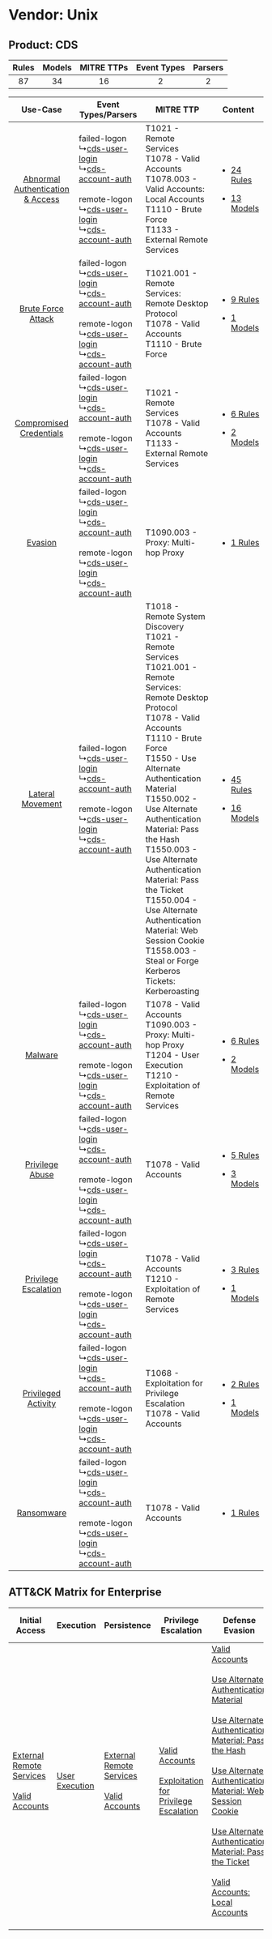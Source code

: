 Vendor: Unix
============
Product: CDS
------------
| Rules | Models | MITRE TTPs | Event Types | Parsers |
|:-----:|:------:|:----------:|:-----------:|:-------:|
|  87   |   34   |     16     |      2      |    2    |

|    Use-Case    | Event Types/Parsers    | MITRE TTP    | Content    |
|:----:| ---- | ---- | ---- |
| [Abnormal Authentication & Access](../../../UseCases/uc_abnormal_authentication_&_access.md) |  failed-logon<br> ↳[cds-user-login](Ps/pC_cdsuserlogin.md)<br> ↳[cds-account-auth](Ps/pC_cdsaccountauth.md)<br><br> remote-logon<br> ↳[cds-user-login](Ps/pC_cdsuserlogin.md)<br> ↳[cds-account-auth](Ps/pC_cdsaccountauth.md)<br> | T1021 - Remote Services<br>T1078 - Valid Accounts<br>T1078.003 - Valid Accounts: Local Accounts<br>T1110 - Brute Force<br>T1133 - External Remote Services<br>    | [<ul><li>24 Rules</li></ul><ul><li>13 Models</li></ul>](RM/r_m_unix_cds_Abnormal_Authentication_&_Access.md) |
|    [Brute Force Attack](../../../UseCases/uc_brute_force_attack.md)    |  failed-logon<br> ↳[cds-user-login](Ps/pC_cdsuserlogin.md)<br> ↳[cds-account-auth](Ps/pC_cdsaccountauth.md)<br><br> remote-logon<br> ↳[cds-user-login](Ps/pC_cdsuserlogin.md)<br> ↳[cds-account-auth](Ps/pC_cdsaccountauth.md)<br> | T1021.001 - Remote Services: Remote Desktop Protocol<br>T1078 - Valid Accounts<br>T1110 - Brute Force<br>    | [<ul><li>9 Rules</li></ul><ul><li>1 Models</li></ul>](RM/r_m_unix_cds_Brute_Force_Attack.md)    |
|          [Compromised Credentials](../../../UseCases/uc_compromised_credentials.md)          |  failed-logon<br> ↳[cds-user-login](Ps/pC_cdsuserlogin.md)<br> ↳[cds-account-auth](Ps/pC_cdsaccountauth.md)<br><br> remote-logon<br> ↳[cds-user-login](Ps/pC_cdsuserlogin.md)<br> ↳[cds-account-auth](Ps/pC_cdsaccountauth.md)<br> | T1021 - Remote Services<br>T1078 - Valid Accounts<br>T1133 - External Remote Services<br>    | [<ul><li>6 Rules</li></ul><ul><li>2 Models</li></ul>](RM/r_m_unix_cds_Compromised_Credentials.md)    |
|    [Evasion](../../../UseCases/uc_evasion.md)    |  failed-logon<br> ↳[cds-user-login](Ps/pC_cdsuserlogin.md)<br> ↳[cds-account-auth](Ps/pC_cdsaccountauth.md)<br><br> remote-logon<br> ↳[cds-user-login](Ps/pC_cdsuserlogin.md)<br> ↳[cds-account-auth](Ps/pC_cdsaccountauth.md)<br> | T1090.003 - Proxy: Multi-hop Proxy<br>    | [<ul><li>1 Rules</li></ul>](RM/r_m_unix_cds_Evasion.md)    |
|    [Lateral Movement](../../../UseCases/uc_lateral_movement.md)    |  failed-logon<br> ↳[cds-user-login](Ps/pC_cdsuserlogin.md)<br> ↳[cds-account-auth](Ps/pC_cdsaccountauth.md)<br><br> remote-logon<br> ↳[cds-user-login](Ps/pC_cdsuserlogin.md)<br> ↳[cds-account-auth](Ps/pC_cdsaccountauth.md)<br> | T1018 - Remote System Discovery<br>T1021 - Remote Services<br>T1021.001 - Remote Services: Remote Desktop Protocol<br>T1078 - Valid Accounts<br>T1110 - Brute Force<br>T1550 - Use Alternate Authentication Material<br>T1550.002 - Use Alternate Authentication Material: Pass the Hash<br>T1550.003 - Use Alternate Authentication Material: Pass the Ticket<br>T1550.004 - Use Alternate Authentication Material: Web Session Cookie<br>T1558.003 - Steal or Forge Kerberos Tickets: Kerberoasting<br> | [<ul><li>45 Rules</li></ul><ul><li>16 Models</li></ul>](RM/r_m_unix_cds_Lateral_Movement.md)    |
|    [Malware](../../../UseCases/uc_malware.md)    |  failed-logon<br> ↳[cds-user-login](Ps/pC_cdsuserlogin.md)<br> ↳[cds-account-auth](Ps/pC_cdsaccountauth.md)<br><br> remote-logon<br> ↳[cds-user-login](Ps/pC_cdsuserlogin.md)<br> ↳[cds-account-auth](Ps/pC_cdsaccountauth.md)<br> | T1078 - Valid Accounts<br>T1090.003 - Proxy: Multi-hop Proxy<br>T1204 - User Execution<br>T1210 - Exploitation of Remote Services<br>    | [<ul><li>6 Rules</li></ul><ul><li>2 Models</li></ul>](RM/r_m_unix_cds_Malware.md)    |
|    [Privilege Abuse](../../../UseCases/uc_privilege_abuse.md)    |  failed-logon<br> ↳[cds-user-login](Ps/pC_cdsuserlogin.md)<br> ↳[cds-account-auth](Ps/pC_cdsaccountauth.md)<br><br> remote-logon<br> ↳[cds-user-login](Ps/pC_cdsuserlogin.md)<br> ↳[cds-account-auth](Ps/pC_cdsaccountauth.md)<br> | T1078 - Valid Accounts<br>    | [<ul><li>5 Rules</li></ul><ul><li>3 Models</li></ul>](RM/r_m_unix_cds_Privilege_Abuse.md)    |
|    [Privilege Escalation](../../../UseCases/uc_privilege_escalation.md)    |  failed-logon<br> ↳[cds-user-login](Ps/pC_cdsuserlogin.md)<br> ↳[cds-account-auth](Ps/pC_cdsaccountauth.md)<br><br> remote-logon<br> ↳[cds-user-login](Ps/pC_cdsuserlogin.md)<br> ↳[cds-account-auth](Ps/pC_cdsaccountauth.md)<br> | T1078 - Valid Accounts<br>T1210 - Exploitation of Remote Services<br>    | [<ul><li>3 Rules</li></ul><ul><li>1 Models</li></ul>](RM/r_m_unix_cds_Privilege_Escalation.md)    |
|    [Privileged Activity](../../../UseCases/uc_privileged_activity.md)    |  failed-logon<br> ↳[cds-user-login](Ps/pC_cdsuserlogin.md)<br> ↳[cds-account-auth](Ps/pC_cdsaccountauth.md)<br><br> remote-logon<br> ↳[cds-user-login](Ps/pC_cdsuserlogin.md)<br> ↳[cds-account-auth](Ps/pC_cdsaccountauth.md)<br> | T1068 - Exploitation for Privilege Escalation<br>T1078 - Valid Accounts<br>    | [<ul><li>2 Rules</li></ul><ul><li>1 Models</li></ul>](RM/r_m_unix_cds_Privileged_Activity.md)    |
|    [Ransomware](../../../UseCases/uc_ransomware.md)    |  failed-logon<br> ↳[cds-user-login](Ps/pC_cdsuserlogin.md)<br> ↳[cds-account-auth](Ps/pC_cdsaccountauth.md)<br><br> remote-logon<br> ↳[cds-user-login](Ps/pC_cdsuserlogin.md)<br> ↳[cds-account-auth](Ps/pC_cdsaccountauth.md)<br> | T1078 - Valid Accounts<br>    | [<ul><li>1 Rules</li></ul>](RM/r_m_unix_cds_Ransomware.md)    |

ATT&CK Matrix for Enterprise
----------------------------
| Initial Access                                                                                                                                   | Execution                                                           | Persistence                                                                                                                                      | Privilege Escalation                                                                                                                                          | Defense Evasion                                                                                                                                                                                                                                                                                                                                                                                                                                                                                                                                                                                    | Credential Access                                                                                                                                                                                                                                           | Discovery                                                                    | Lateral Movement                                                                                                                                                                                                                                                                                                                                    | Collection | Command and Control                                                                                                                       | Exfiltration | Impact |
| ------------------------------------------------------------------------------------------------------------------------------------------------ | ------------------------------------------------------------------- | ------------------------------------------------------------------------------------------------------------------------------------------------ | ------------------------------------------------------------------------------------------------------------------------------------------------------------- | -------------------------------------------------------------------------------------------------------------------------------------------------------------------------------------------------------------------------------------------------------------------------------------------------------------------------------------------------------------------------------------------------------------------------------------------------------------------------------------------------------------------------------------------------------------------------------------------------- | ----------------------------------------------------------------------------------------------------------------------------------------------------------------------------------------------------------------------------------------------------------- | ---------------------------------------------------------------------------- | --------------------------------------------------------------------------------------------------------------------------------------------------------------------------------------------------------------------------------------------------------------------------------------------------------------------------------------------------- | ---------- | ----------------------------------------------------------------------------------------------------------------------------------------- | ------------ | ------ |
| [External Remote Services](https://attack.mitre.org/techniques/T1133)<br><br>[Valid Accounts](https://attack.mitre.org/techniques/T1078)<br><br> | [User Execution](https://attack.mitre.org/techniques/T1204)<br><br> | [External Remote Services](https://attack.mitre.org/techniques/T1133)<br><br>[Valid Accounts](https://attack.mitre.org/techniques/T1078)<br><br> | [Valid Accounts](https://attack.mitre.org/techniques/T1078)<br><br>[Exploitation for Privilege Escalation](https://attack.mitre.org/techniques/T1068)<br><br> | [Valid Accounts](https://attack.mitre.org/techniques/T1078)<br><br>[Use Alternate Authentication Material](https://attack.mitre.org/techniques/T1550)<br><br>[Use Alternate Authentication Material: Pass the Hash](https://attack.mitre.org/techniques/T1550/002)<br><br>[Use Alternate Authentication Material: Web Session Cookie](https://attack.mitre.org/techniques/T1550/004)<br><br>[Use Alternate Authentication Material: Pass the Ticket](https://attack.mitre.org/techniques/T1550/003)<br><br>[Valid Accounts: Local Accounts](https://attack.mitre.org/techniques/T1078/003)<br><br> | [Brute Force](https://attack.mitre.org/techniques/T1110)<br><br>[Steal or Forge Kerberos Tickets](https://attack.mitre.org/techniques/T1558)<br><br>[Steal or Forge Kerberos Tickets: Kerberoasting](https://attack.mitre.org/techniques/T1558/003)<br><br> | [Remote System Discovery](https://attack.mitre.org/techniques/T1018)<br><br> | [Exploitation of Remote Services](https://attack.mitre.org/techniques/T1210)<br><br>[Remote Services](https://attack.mitre.org/techniques/T1021)<br><br>[Use Alternate Authentication Material](https://attack.mitre.org/techniques/T1550)<br><br>[Remote Services: Remote Desktop Protocol](https://attack.mitre.org/techniques/T1021/001)<br><br> |            | [Proxy: Multi-hop Proxy](https://attack.mitre.org/techniques/T1090/003)<br><br>[Proxy](https://attack.mitre.org/techniques/T1090)<br><br> |              |        |